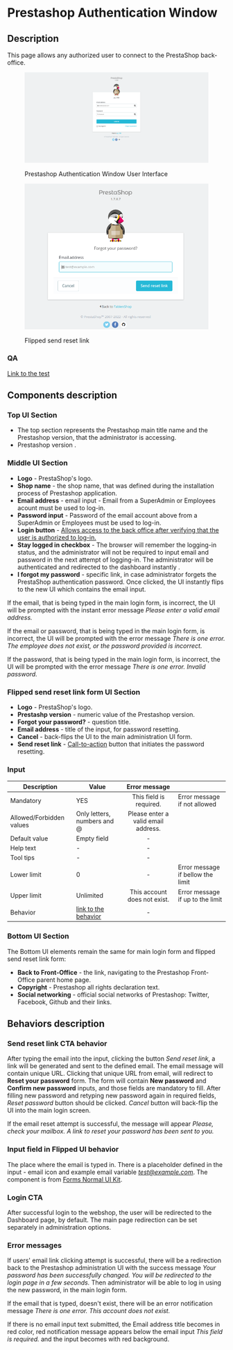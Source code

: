 # Prestashop Authentication Window

## Description

This page allows any authorized user to connect to the PrestaShop back-office.

<figure><img src="../../.gitbook/assets/image (9) (1) (2).png" alt="Prestashop Authentication Window UI"><figcaption><p>Prestashop Authentication Window User Interface</p></figcaption></figure>



<figure><img src="../../.gitbook/assets/flipped-login.png" alt=""><figcaption><p>Flipped send reset link</p></figcaption></figure>

### QA&#x20;

[Link to the test](https://build.prestashop-project.org/test-scenarios/scenarios/core/functional/bo/login.html)

## Components description

### Top UI Section

* The top section represents the Prestashop main title name and the Prestashop version, that the administrator is accessing.
* Prestashop version .

### Middle UI Section

* **Logo** - PrestaShop's logo.
* **Shop name** - the shop name, that was defined during the installation process of Prestashop application.
* **Email address** - email input - Email from a SuperAdmin or Employees acount must be used to log-in.
* **Password input** - Password of the email account above from a SuperAdmin or Employees must be used to log-in.
* **Login button** - [Allows access to the back office after verifying that the user is authorized to log-in.](prestashop-authentication-window.md#login-cta)
* **Stay logged in checkbox** - The browser will remember the logging-in status, and the administrator will not be required to input email and password in the next attempt of logging-in. The administrator will be authenticated and redirected to the dashboard instantly .
* **I forgot my password** - specific link, in case administrator forgets the PrestaShop authentication password. Once clicked, the UI instantly flips to the new UI which contains the email input.

If the email, that is being typed in the main login form, is incorrect, the UI will be prompted with the instant error message _Please enter a valid email address._

If the email or password, that is being typed in the main login form, is incorrect, the UI will be prompted with the error message _There is one error. The employee does not exist, or the password provided is incorrect._

If the password, that is being typed in the main login form, is incorrect, the UI will be prompted with the error message _There is one error. Invalid password._

### Flipped send reset link form UI Section

* **Logo** - PrestaShop's logo.
* **Prestashp version** - numeric value of the Prestashop version.
* **Forgot your password?** - question title.
* **Email address** - title of the input, for password resetting.
* **Cancel** - back-flips the UI to the main administration UI form.
* **Send reset link** - [Call-to-action](prestashop-authentication-window.md#send-reset-link-cta) button that initiates the password resetting.

### Input

<table><thead><tr><th>Description</th><th>Value</th><th align="center">Error message</th><th data-hidden></th></tr></thead><tbody><tr><td>Mandatory</td><td>YES</td><td align="center">This field is required.</td><td>Error message if not allowed</td></tr><tr><td>Allowed/Forbidden values</td><td>Only letters, numbers and @</td><td align="center">Please enter a valid email address.</td><td></td></tr><tr><td>Default value</td><td>Empty field</td><td align="center">-</td><td></td></tr><tr><td>Help text</td><td>-</td><td align="center">-</td><td></td></tr><tr><td>Tool tips</td><td>-</td><td align="center">-</td><td></td></tr><tr><td>Lower limit</td><td>0</td><td align="center">-</td><td>Error message if bellow the limit</td></tr><tr><td>Upper limit</td><td>Unlimited</td><td align="center">This account does not exist.</td><td>Error message if up to the limit</td></tr><tr><td>Behavior</td><td><a href="prestashop-authentication-window.md#input-field-in-flipped-ui-behavior">link to the behavior</a></td><td align="center">-</td><td></td></tr></tbody></table>

### Bottom UI Section

The Bottom UI elements remain the same for main login form and flipped send reset link form:

* **Back to Front-Office** - the link, navigating to the Prestashop Front-Office parent home page.
* **Copyright** - Prestashop all rights declaration text.
* **Social networking** - official social networks of Prestashop: Twitter, Facebook, Github and their links.

## Behaviors description

### Send reset link CTA behavior

After typing the email into the input, clicking the button _Send reset link_, a link will be generated and sent to the defined email. The email message will contain unique URL. Clicking that unique URL from email, will redirect to **Reset your password** form. The form will contain **New password** and **Confirm new password** inputs, and those fields are mandatory to fill. After filling new password and retyping new password again in required fields, _Reset password_ button should be clicked. _Cancel_ button will back-flip the UI into the main login screen.

If the email reset attempt is successful, the message will appear _Please, check your mailbox. A link to reset your password has been sent to you._

### Input field in Flipped UI behavior

The place where the email is typed in. There is a placeholder defined in the input - email icon and example email variable [_test@example.com_](mailto:test@example.com). The component is from [Forms Normal UI Kit](https://build.prestashop-project.org/prestashop-ui-kit/?path=/story/forms--normal).

### Login CTA

After successful login to the webshop, the user will be redirected to the Dashboard page, by default. The main page redirection can be set separately in administration options.&#x20;

### Error messages

If users' email link clicking attempt is successful, there will be a redirection back to the Prestashop administration UI with the success message _Your password has been successfully changed. You will be redirected to the login page in a few seconds._ Then administrator will be able to log in using the new password, in the main login form.

If the email that is typed, doesn't exist, there will be an error notification message _There is one error. This account does not exist._

If there is no email input text submitted, the Email address title becomes in red color, red notification message appears below the email input _This field is required._ and the input becomes with red background.

